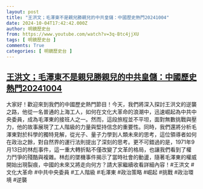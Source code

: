 ```yaml
---
layout: post
title: "王洪文；毛澤東不是親兒勝親兒的中共皇儲：中國歷史熱門20241004"
date: 2024-10-04T17:42:42.000Z
author: 明鏡歷史台
from: https://www.youtube.com/watch?v=3q-Btc4jjXU
tags: [ 明鏡歷史台 ]
comments: True
categories: [ 明鏡歷史台 ]
---
```

<!--1728063762000-->
[王洪文；毛澤東不是親兒勝親兒的中共皇儲：中國歷史熱門20241004](https://www.youtube.com/watch?v=3q-Btc4jjXU)
------

<div>
大家好！歡迎來到我們的中國歷史熱門節目！今天，我們將深入探討王洪文的逆襲之路，他從一名普通的上海工人，如何在文化大革命的浪潮中，迅速崛起為中共中央委員，成為毛澤東的接班人之一。然而，這段旅程並不平坦，面對無數挑戰與壓力，他的故事展現了工人階級的力量與堅持信念的重要性。同時，我們還將分析毛澤東對於科學的獨特見解，從光子、量子力學到人類未來的思考，這位領導者如何在政治之餘，對自然界的運行法則提出了深刻的思考。更不可錯過的是，1971年9月13日的林彪事件，這一重大轉折點不僅改變了文革的格局，也讓我們看到了權力鬥爭的殘酷與複雜。林彪的墜機事件揭示了當時社會的動盪，隨著毛澤東的權威開始出現裂痕，中國的未來又將走向何方？請大家繼續收看詳細內容！#王洪文 #文化大革命 #中共中央委員 #工人階級 #毛澤東 #政治策略 #崛起 #挑戰 #政治環境 #逆襲
</div>
